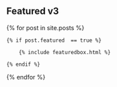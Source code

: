 <div class="section-title">
    <h2><span>Featured v3</span></h2>
</div>

<div class="row listfeaturedtag">

{% for post in site.posts %}

    {% if post.featured  == true %}

        {% include featuredbox.html %}

    {% endif %}

{% endfor %}

</div>